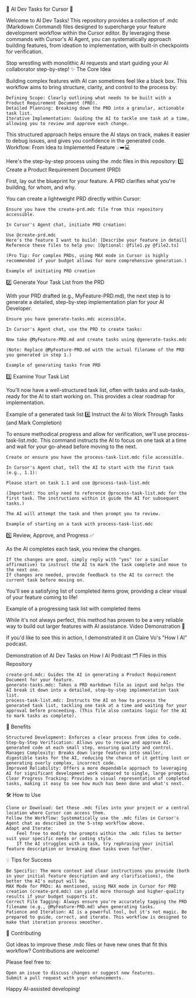 🚀 AI Dev Tasks for Cursor 🤖

Welcome to AI Dev Tasks! This repository provides a collection of .mdc (Markdown Command) files designed to supercharge your feature development workflow within the Cursor editor. By leveraging these commands with Cursor's AI Agent, you can systematically approach building features, from ideation to implementation, with built-in checkpoints for verification.

Stop wrestling with monolithic AI requests and start guiding your AI collaborator step-by-step!
✨ The Core Idea

Building complex features with AI can sometimes feel like a black box. This workflow aims to bring structure, clarity, and control to the process by:

    Defining Scope: Clearly outlining what needs to be built with a Product Requirement Document (PRD).
    Detailed Planning: Breaking down the PRD into a granular, actionable task list.
    Iterative Implementation: Guiding the AI to tackle one task at a time, allowing you to review and approve each change.

This structured approach helps ensure the AI stays on track, makes it easier to debug issues, and gives you confidence in the generated code.
Workflow: From Idea to Implemented Feature 💡➡️💻

Here's the step-by-step process using the .mdc files in this repository:
1️⃣ Create a Product Requirement Document (PRD)

First, lay out the blueprint for your feature. A PRD clarifies what you're building, for whom, and why.

You can create a lightweight PRD directly within Cursor:

    Ensure you have the create-prd.mdc file from this repository accessible.

    In Cursor's Agent chat, initiate PRD creation:

    Use @create-prd.mdc
    Here's the feature I want to build: [Describe your feature in detail]
    Reference these files to help you: [Optional: @file1.py @file2.ts]

    (Pro Tip: For complex PRDs, using MAX mode in Cursor is highly recommended if your budget allows for more comprehensive generation.)

    Example of initiating PRD creation

2️⃣ Generate Your Task List from the PRD

With your PRD drafted (e.g., MyFeature-PRD.md), the next step is to generate a detailed, step-by-step implementation plan for your AI Developer.

    Ensure you have generate-tasks.mdc accessible.

    In Cursor's Agent chat, use the PRD to create tasks:

    Now take @MyFeature-PRD.md and create tasks using @generate-tasks.mdc

    (Note: Replace @MyFeature-PRD.md with the actual filename of the PRD you generated in step 1.)

    Example of generating tasks from PRD

3️⃣ Examine Your Task List

You'll now have a well-structured task list, often with tasks and sub-tasks, ready for the AI to start working on. This provides a clear roadmap for implementation.

Example of a generated task list
4️⃣ Instruct the AI to Work Through Tasks (and Mark Completion)

To ensure methodical progress and allow for verification, we'll use process-task-list.mdc. This command instructs the AI to focus on one task at a time and wait for your go-ahead before moving to the next.

    Create or ensure you have the process-task-list.mdc file accessible.

    In Cursor's Agent chat, tell the AI to start with the first task (e.g., 1.1):

    Please start on task 1.1 and use @process-task-list.mdc

    (Important: You only need to reference @process-task-list.mdc for the first task. The instructions within it guide the AI for subsequent tasks.)

    The AI will attempt the task and then prompt you to review.

    Example of starting on a task with process-task-list.mdc

5️⃣ Review, Approve, and Progress ✅

As the AI completes each task, you review the changes.

    If the changes are good, simply reply with "yes" (or a similar affirmative) to instruct the AI to mark the task complete and move to the next one.
    If changes are needed, provide feedback to the AI to correct the current task before moving on.

You'll see a satisfying list of completed items grow, providing a clear visual of your feature coming to life!

Example of a progressing task list with completed items

While it's not always perfect, this method has proven to be a very reliable way to build out larger features with AI assistance.
Video Demonstration 🎥

If you'd like to see this in action, I demonstrated it on Claire Vo's "How I AI" podcast.

Demonstration of AI Dev Tasks on How I AI Podcast
🗂️ Files in this Repository

    create-prd.mdc: Guides the AI in generating a Product Requirement Document for your feature.
    generate-tasks.mdc: Takes a PRD markdown file as input and helps the AI break it down into a detailed, step-by-step implementation task list.
    process-task-list.mdc: Instructs the AI on how to process the generated task list, tackling one task at a time and waiting for your approval before proceeding. (This file also contains logic for the AI to mark tasks as complete).

🌟 Benefits

    Structured Development: Enforces a clear process from idea to code.
    Step-by-Step Verification: Allows you to review and approve AI-generated code at each small step, ensuring quality and control.
    Manages Complexity: Breaks down large features into smaller, digestible tasks for the AI, reducing the chance of it getting lost or generating overly complex, incorrect code.
    Improved Reliability: Offers a more dependable approach to leveraging AI for significant development work compared to single, large prompts.
    Clear Progress Tracking: Provides a visual representation of completed tasks, making it easy to see how much has been done and what's next.

🛠️ How to Use

    Clone or Download: Get these .mdc files into your project or a central location where Cursor can access them.
    Follow the Workflow: Systematically use the .mdc files in Cursor's Agent chat as described in the 5-step workflow above.
    Adapt and Iterate:
        Feel free to modify the prompts within the .mdc files to better suit your specific needs or coding style.
        If the AI struggles with a task, try rephrasing your initial feature description or breaking down tasks even further.

💡 Tips for Success

    Be Specific: The more context and clear instructions you provide (both in your initial feature description and any clarifications), the better the AI's output will be.
    MAX Mode for PRDs: As mentioned, using MAX mode in Cursor for PRD creation (create-prd.mdc) can yield more thorough and higher-quality results if your budget supports it.
    Correct File Tagging: Always ensure you're accurately tagging the PRD filename (e.g., @MyFeature-PRD.md) when generating tasks.
    Patience and Iteration: AI is a powerful tool, but it's not magic. Be prepared to guide, correct, and iterate. This workflow is designed to make that iteration process smoother.

🤝 Contributing

Got ideas to improve these .mdc files or have new ones that fit this workflow? Contributions are welcome!

Please feel free to:

    Open an issue to discuss changes or suggest new features.
    Submit a pull request with your enhancements.

Happy AI-assisted developing!
